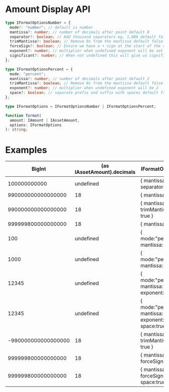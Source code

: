 # Amount Display API

```ts
type IFormatOptionsNumber = {
  mode?: "number"; // default is number
  mantissa?: number; // number of decimals after point default 0
  separator?: boolean; // Add thousand separators eg. 1,000 default false
  trimMantissa?: boolean; // Remove 0s from the mantissa default false
  forceSign?: boolean; // Ensure we have a + sign at the start of the value default false
  exponent?: number; // multiplier when undefined exponent will be set by (amount as IAssetAmount).decimals ?? 1
  significant?: number; // When not undefined this will give us significant digits. default undefined
};

type IFormatOptionsPercent = {
  mode: "percent";
  mantissa?: number; // number of decimals after point default 2
  trimMantissa?: boolean; // Remove 0s from the mantissa default false
  exponent?: number; // multiplier when undefined exponent will be 2
  space?: boolean; // separate prefix and suffix with spaces default false
};

type IFormatOptions = IFormatOptionsNumber | IFormatOptionsPercent;
```

```ts
function format(
  amount: IAmount | IAssetAmount,
  options: IFormatOptions
): string;
```

# Examples

| BigInt              | (as IAssetAmount).decimals | IFormatOptions                                          | output               |
| ------------------- | -------------------------- | ------------------------------------------------------- | -------------------- |
| 100000000000        | undefined                  | { mantissa: 2, separator: true }                        | `100,000,000,000.00` |
| 990000000000000000  | 18                         | { mantissa: 6 }                                         | `0.990000`           |
| 990000000000000000  | 18                         | { mantissa: 6, trimMantissa: true }                     | `0.99`               |
| 999999800000000000  | 18                         | { mantissa: 8 }                                         | `0.9999998`          |
| 100                 | undefined                  | { mode:"percent", mantissa: 1 }                         | `1.0%`               |
| 1000                | undefined                  | { mode:"percent", mantissa: 2 }                         | `10.00%`             |
| 12345               | undefined                  | { mode:"percent", mantissa: 3, exponent: 3}             | `12.345%`            |
| 12345               | undefined                  | { mode:"percent", mantissa: 3, exponent: 3, space:true} | `12.345 %`           |
| -990000000000000000 | 18                         | { mantissa: 6, trimMantissa: true }                     | `-0.99`              |
| 999999800000000000  | 18                         | { mantissa: 8, forceSign:true }                         | `+0.9999998`         |
| 999999800000000000  | 18                         | { mantissa: 8, forceSign:true, space:true }             | `+ 0.9999998`        |
